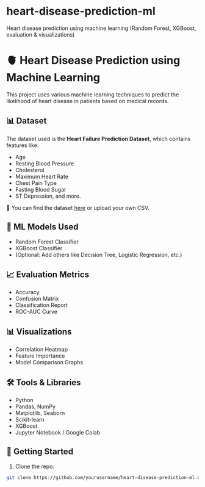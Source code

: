 # heart-disease-prediction-ml
Heart disease prediction using machine learning (Random Forest, XGBoost, evaluation &amp; visualizations)
# 🫀 Heart Disease Prediction using Machine Learning

This project uses various machine learning techniques to predict the likelihood of heart disease in patients based on medical records.

## 📊 Dataset
The dataset used is the **Heart Failure Prediction Dataset**, which contains features like:
- Age
- Resting Blood Pressure
- Cholesterol
- Maximum Heart Rate
- Chest Pain Type
- Fasting Blood Sugar
- ST Depression, and more.

📌 You can find the dataset [here](https://www.kaggle.com/datasets/fedesoriano/heart-failure-prediction) or upload your own CSV.

## 🧠 ML Models Used
- Random Forest Classifier
- XGBoost Classifier
- (Optional: Add others like Decision Tree, Logistic Regression, etc.)

## 📈 Evaluation Metrics
- Accuracy
- Confusion Matrix
- Classification Report
- ROC-AUC Curve

## 📊 Visualizations
- Correlation Heatmap
- Feature Importance
- Model Comparison Graphs

## 🛠 Tools & Libraries
- Python
- Pandas, NumPy
- Matplotlib, Seaborn
- Scikit-learn
- XGBoost
- Jupyter Notebook / Google Colab

## 🚀 Getting Started
1. Clone the repo:
```bash
git clone https://github.com/yourusername/heart-disease-prediction-ml.git
